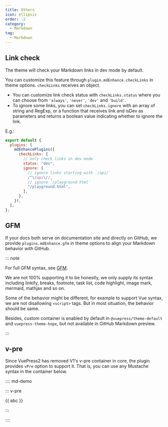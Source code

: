 ```yaml
---
title: Others
icon: ellipsis
order: -2
category:
  - Markdown
tag:
  - Markdown
---
```


## Link check

The theme will check your Markdown links in dev mode by default.

You can customize this feature through `plugin.mdEnhance.checkLinks` in theme options. `checkLinks` receives an object.

- You can customize link check status with `checkLinks.status` where you can choose from `'always'`, `'never'`, `'dev'` and `'build'`.
- To ignore some links, you can set `checkLinks.ignore` with an array of string and RegExp, or a function that receives link and isDev as parameters and returns a boolean value indicating whether to ignore the link.

E.g.:

```js
export default {
  plugins: [
    mdEnhancePlugins({
      checkLinks: {
        // only check links in dev mode
        status: "dev",
        ignore: [
          // ignore links starting with `/api/`
          /^\/api\//,
          // ignore `/playground.html`
          "/playground.html",
        ],
      },
    }),
  ],
};
```

## GFM

If your docs both serve on documentation site and directly on GitHub, we provide `plugins.mdEnhance.gfm` in theme options to align your Markdown behavior with GitHub.

::: note

For full GFM syntax, see [GFM](https://github.github.com/gfm/).

We are not 100% supporting it to be honestly, we only supply its syntax including linkify, breaks, footnote, task list, code highlight, image mark, mermaid, mathjax and so on.

Some of the behavior might be different, for example to support Vue syntax, we are not disallowing `<script>` tags. But in most situation, the behavior should be same.

Besides, custom container is enabled by default in `@vuepress/theme-default` and `vuepress-theme-hope`, but not available in GitHub Markdown preview.

:::

## v-pre

Since VuePress2 has removed V1's v-pre container in core, the plugin provides `vPre` option to support it. That is, you can use any Mustache syntax in the container below.

:::: md-demo

::: v-pre

{{ abc }}

:::

::::
